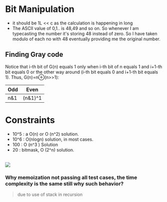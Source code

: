 # Bit Manipulation
* it should be 1L << c as the calculation is happening in long
* The ASCII value of 0,1.. is 48,49 and so on. So whenever I am typecasting the number it's storing 48 instead of zero. So I have taken modulo of each no with 48 eventually providing me the original number.


## Finding Gray code

Notice that i-th bit of G(n) equals 1 only when i-th bit of n equals 1 and i+1-th bit equals 0 or the other way around (i-th bit equals 0 and i+1-th bit equals 1). Thus, G(n)=n⊕(n>>1):


Odd | Even
----|----
n&1 | (n&1)^1

# Constraints

* 10^5 : a O(n) or O (n^2) solution.
* 10^6 : O(nlogn) solution, in most cases.
* 100 :  O (n^3 ) Solution
* 20 : bitmask, O (2^n) solution.
<br><br>
<img src="https://codeforces.com/predownloaded/83/0d/830da2701ec5d3baacbea1af54eb16a4021abf6b.jpg">

###  Why memoization not passing all test cases, the time complexity is the same still why such behavior?
> due to use of stack in recursion